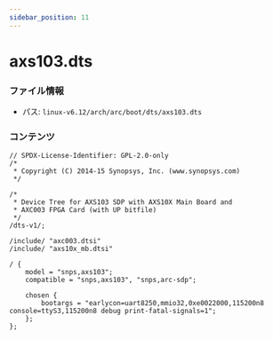 ```yaml
---
sidebar_position: 11
---
```

# axs103.dts

### ファイル情報

- パス: `linux-v6.12/arch/arc/boot/dts/axs103.dts`

### コンテンツ

```dts
// SPDX-License-Identifier: GPL-2.0-only
/*
 * Copyright (C) 2014-15 Synopsys, Inc. (www.synopsys.com)
 */

/*
 * Device Tree for AXS103 SDP with AXS10X Main Board and
 * AXC003 FPGA Card (with UP bitfile)
 */
/dts-v1/;

/include/ "axc003.dtsi"
/include/ "axs10x_mb.dtsi"

/ {
	model = "snps,axs103";
	compatible = "snps,axs103", "snps,arc-sdp";

	chosen {
		bootargs = "earlycon=uart8250,mmio32,0xe0022000,115200n8 console=ttyS3,115200n8 debug print-fatal-signals=1";
	};
};

```
